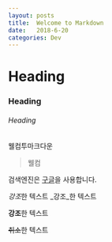 ```yaml
---
layout: posts
title:  Welcome to Markdown
date:   2018-6-20
categories: Dev
---
```


# Heading
### Heading
###### Heading

웰컴투마크다운
> 웰컴

검색엔진은 [구글](https://www.google.com "구글")을 사용합니다.

*강조*한 텍스트
_강조_한 텍스트

**강조**한 텍스트

~~취소~~한 텍스트
